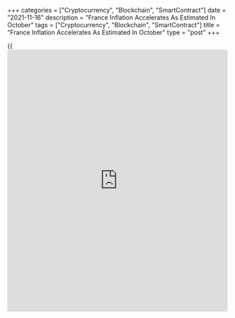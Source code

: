 +++
categories = ["Cryptocurrency", "Blockchain", "SmartContract"]
date = "2021-11-16"
description = "France Inflation Accelerates As Estimated In October"
tags = ["Cryptocurrency", "Blockchain", "SmartContract"]
title = "France Inflation Accelerates As Estimated In October"
type = "post"
+++

{{<iframe id="large-banner" src="https://www.bounty.group/#slide=24.0" width="100%" height="600" scrolling="no" style="border: 0px solid rgb(216, 221, 230); border-radius: 3px;">}}

France consumer price inflation accelerated as estimated in October,
final data from the statistical office Insee revealed on Tuesday.

Consumer price inflation advanced to 2.6 percent in October from 2.2
percent in September. The rate matched the preliminary estimate
published on October 29.

The increase in inflation resulted from the acceleration in energy
prices to 20.2 percent from 14.9 percent and service prices growth to
1.8 percent from 1.4 percent.  
  
Core inflation rose 1.4 percent from 1.3 percent in September, final
data showed.

On a monthly basis, the consumer price index rose 0.4 percent, as
estimated, reversing a 0.2 percent fall in September.

The harmonized index of consumer prices, or HICP, climbed 3.2 percent
annually in October after a 2.7 percent increase in September. The
statistical office confirmed the annual rate.

On a month-on-month basis, the EU measure of inflation rose 0.4 percent
in October following a 0.2 percent fall in the previous month. The rate
was revised down from 0.5 percent.

For comments and feedback [contact](https://www.playgroundfx.com/contact/): editorial@rtt[news](https://www.letsplayfx.com/blog/forex-news-website/).com

[Economic News][1]

 **What parts of the world are seeing the best (and worst) economic
performances lately? Click[here][2] to check out our [Econ Scorecard][2]
and find out! See up-to-the-moment [ranking](https://www.playgroundfx.com/blog/crypto-exchange-ranking/)s for the best and worst
performers in [GDP][3], [unemployment rate][4], [inflation][5] and much
more.**

   1. www.rtt[news](https://www.letsplayfx.com/blog/forex-news-website/).com/Content/EconomicNews.aspx
   2. www.rtt[news](https://www.letsplayfx.com/blog/forex-news-website/).com/economic-scorecard/world-rank/PPI/highest-performance.aspx
   3. www.rtt[news](https://www.letsplayfx.com/blog/forex-news-website/).com/economic-scorecard/world-rank/GDP/highest-performance.aspx
   4. www.rtt[news](https://www.letsplayfx.com/blog/forex-news-website/).com/economic-scorecard/world-rank/unemployment-rate/lowest-performance.aspx
   5. www.rtt[news](https://www.letsplayfx.com/blog/forex-news-website/).com/economic-scorecard/world-rank/CPI/highest-performance.aspx